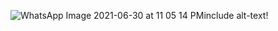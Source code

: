 ![WhatsApp Image 2021-06-30 at 11 05 14 PM](https://user-images.githubusercontent.com/101354249/160240345-8becc009-1052-4d87-b151-74b711ee5112.jpeg)include alt-text!
